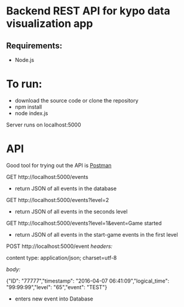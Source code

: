 # Backend REST API for kypo data visualization app

## Requirements:

* Node.js

# To run:

* download the source code or clone the repository
* npm install
* node index.js

Server runs on localhost:5000

# API

Good tool for trying out the API is [Postman](https://www.getpostman.com/)

GET http://localhost:5000/events

* return JSON of all events in the database

GET http://localhost:5000/events?level=2

* return JSON of all events in the seconds level

GET http://localhost:5000/events?level=1&event=Game started

* return JSON of all events in the start-game events in the first level

POST http://localhost:5000/event
*headers:*

content type: application/json; charset=utf-8



*body:*


{"ID": "77777","timestamp": "2016-04-07 06:41:09","logical_time": "99:99:99","level": "65","event": "TEST"}

* enters new event into Database



